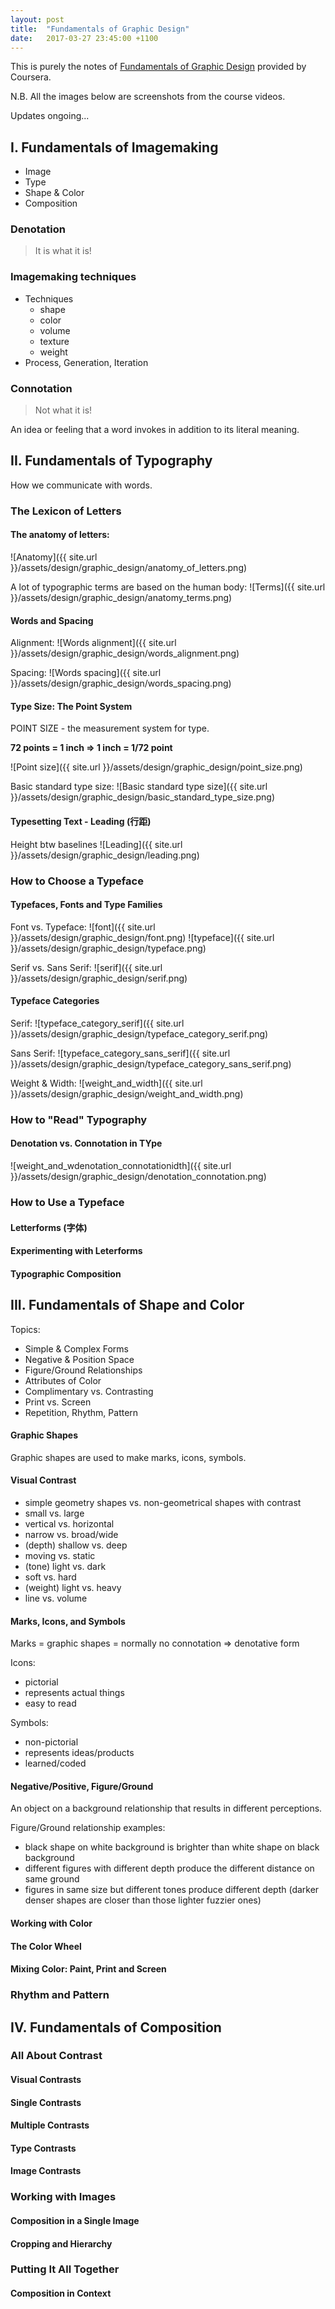 ```yaml
---
layout: post
title:  "Fundamentals of Graphic Design"
date:   2017-03-27 23:45:00 +1100
---
```

This is purely the notes of [Fundamentals of Graphic Design](https://www.coursera.org/learn/fundamentals-of-graphic-design/) provided by Coursera.

N.B. All the images below are screenshots from the course videos.

Updates ongoing...

## I. Fundamentals of Imagemaking

- Image
- Type
- Shape & Color
- Composition

### Denotation

> It is what it is!

### Imagemaking techniques

- Techniques
  - shape
  - color
  - volume
  - texture
  - weight
- Process, Generation, Iteration

### Connotation

> Not what it is!

An idea or feeling that a word invokes in addition to its literal meaning.

## II. Fundamentals of Typography

How we communicate with words.

### The Lexicon of Letters

#### The anatomy of letters:

![Anatomy]({{ site.url }}/assets/design/graphic_design/anatomy_of_letters.png)

A lot of typographic terms are based on the human body:
![Terms]({{ site.url }}/assets/design/graphic_design/anatomy_terms.png)

#### Words and Spacing

Alignment:
![Words alignment]({{ site.url }}/assets/design/graphic_design/words_alignment.png)

Spacing:
![Words spacing]({{ site.url }}/assets/design/graphic_design/words_spacing.png)


#### Type Size: The Point System

POINT SIZE - the measurement system for type.

**72 points = 1 inch => 1 inch = 1/72 point**

![Point size]({{ site.url }}/assets/design/graphic_design/point_size.png)

Basic standard type size:
![Basic standard type size]({{ site.url }}/assets/design/graphic_design/basic_standard_type_size.png)

#### Typesetting Text - Leading (行距)

Height btw baselines
![Leading]({{ site.url }}/assets/design/graphic_design/leading.png)


### How to Choose a Typeface

#### Typefaces, Fonts and Type Families

Font vs. Typeface:
![font]({{ site.url }}/assets/design/graphic_design/font.png)
![typeface]({{ site.url }}/assets/design/graphic_design/typeface.png)

Serif vs. Sans Serif:
![serif]({{ site.url }}/assets/design/graphic_design/serif.png)

#### Typeface Categories

Serif:
![typeface_category_serif]({{ site.url }}/assets/design/graphic_design/typeface_category_serif.png)

Sans Serif:
![typeface_category_sans_serif]({{ site.url }}/assets/design/graphic_design/typeface_category_sans_serif.png)

Weight & Width:
![weight_and_width]({{ site.url }}/assets/design/graphic_design/weight_and_width.png)

### How to "Read" Typography

#### Denotation vs. Connotation in TYpe
![weight_and_wdenotation_connotationidth]({{ site.url }}/assets/design/graphic_design/denotation_connotation.png)

### How to Use a Typeface

#### Letterforms (字体)

#### Experimenting with Leterforms

#### Typographic Composition


## III. Fundamentals of Shape and Color

Topics:
- Simple & Complex Forms
- Negative & Position Space
- Figure/Ground Relationships
- Attributes of Color
- Complimentary vs. Contrasting
- Print vs. Screen
- Repetition, Rhythm, Pattern

#### Graphic Shapes

Graphic shapes are used to make marks, icons, symbols.

#### Visual Contrast

- simple geometry shapes vs. non-geometrical shapes with contrast
- small vs. large
- vertical vs. horizontal
- narrow vs. broad/wide
- (depth) shallow vs. deep
- moving vs. static
- (tone) light vs. dark
- soft vs. hard
- (weight) light vs. heavy
- line vs. volume

#### Marks, Icons, and Symbols

Marks = graphic shapes = normally no connotation => denotative form

Icons:
- pictorial
- represents actual things
- easy to read

Symbols:
- non-pictorial
- represents ideas/products
- learned/coded

#### Negative/Positive, Figure/Ground

An object on a background relationship that results in different perceptions.

Figure/Ground relationship examples:
- black shape on white background is brighter than white shape on black background
- different figures with different depth produce the different distance on same ground
- figures in same size but different tones produce different depth (darker denser shapes are closer than those lighter fuzzier ones)

#### Working with Color
#### The Color Wheel
#### Mixing Color: Paint, Print and Screen

### Rhythm and Pattern

## IV. Fundamentals of Composition

### All About Contrast

#### Visual Contrasts
#### Single Contrasts
#### Multiple Contrasts
#### Type Contrasts
#### Image Contrasts


### Working with Images

#### Composition in a Single Image
#### Cropping and Hierarchy

### Putting It All Together
#### Composition in Context